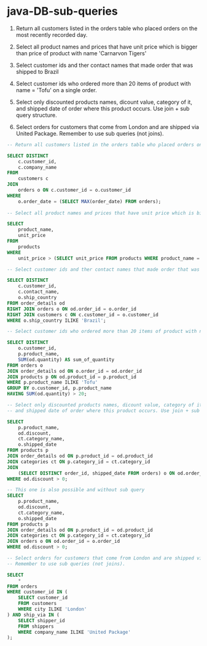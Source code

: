# java-DB-sub-queries

1. Return all customers listed in the orders table who placed orders on the most recently recorded day. 

2. Select all product names and prices that have unit price which is bigger than price of product with name 'Carnarvon Tigers'

3. Select customer ids and ther contact names that made order that was shipped to Brazil

4. Select customer ids who ordered more than 20 items of product with name = 'Tofu' on a single order.

5. Select only discounted products names, dicount value, category of it, and shipped date of order where this product occurs. Use join + sub query structure.

6. Select orders for customers that come from London and are shipped via United Package. Remember to use sub queries (not joins). 


```SQL
-- Return all customers listed in the orders table who placed orders on the most recently recorded day.

SELECT DISTINCT
    c.customer_id,
    c.company_name
FROM
    customers c
JOIN
    orders o ON c.customer_id = o.customer_id
WHERE
    o.order_date = (SELECT MAX(order_date) FROM orders);
	
-- Select all product names and prices that have unit price which is bigger than price of product with name 'Carnarvon Tigers'

SELECT
    product_name,
    unit_price
FROM
    products
WHERE
    unit_price > (SELECT unit_price FROM products WHERE product_name = 'Carnarvon Tigers');

-- Select customer ids and ther contact names that made order that was shipped to Brazil

SELECT DISTINCT
	c.customer_id,
	c.contact_name,
	o.ship_country
FROM order_details od
RIGHT JOIN orders o ON od.order_id = o.order_id
RIGHT JOIN customers c ON c.customer_id = o.customer_id
WHERE o.ship_country ILIKE 'Brazil';

-- Select customer ids who ordered more than 20 items of product with name = 'Tofu' on a single order.

SELECT DISTINCT
	o.customer_id,
	p.product_name,
	SUM(od.quantity) AS sum_of_quantity
FROM orders o
JOIN order_details od ON o.order_id = od.order_id
JOIN products p ON od.product_id = p.product_id
WHERE p.product_name ILIKE 'Tofu'
GROUP BY o.customer_id, p.product_name
HAVING SUM(od.quantity) > 20;

-- Select only discounted products names, dicount value, category of it, 
-- and shipped date of order where this product occurs. Use join + sub query structure.

SELECT
	p.product_name,
	od.discount,
	ct.category_name,
	o.shipped_date
FROM products p
JOIN order_details od ON p.product_id = od.product_id
JOIN categories ct ON p.category_id = ct.category_id
JOIN 
	(SELECT DISTINCT order_id, shipped_date FROM orders) o ON od.order_id = o.order_id
WHERE od.discount > 0;

-- This one is also possible and without sub query
SELECT
	p.product_name,
	od.discount,
	ct.category_name,
	o.shipped_date
FROM products p
JOIN order_details od ON p.product_id = od.product_id
JOIN categories ct ON p.category_id = ct.category_id
JOIN orders o ON od.order_id = o.order_id
WHERE od.discount > 0;

-- Select orders for customers that come from London and are shipped via United Package. 
-- Remember to use sub queries (not joins).

SELECT
	*
FROM orders
WHERE customer_id IN (
	SELECT customer_id
	FROM customers
	WHERE city ILIKE 'London'
) AND ship_via IN (
	SELECT shipper_id
	FROM shippers
	WHERE company_name ILIKE 'United Package'
);

```
